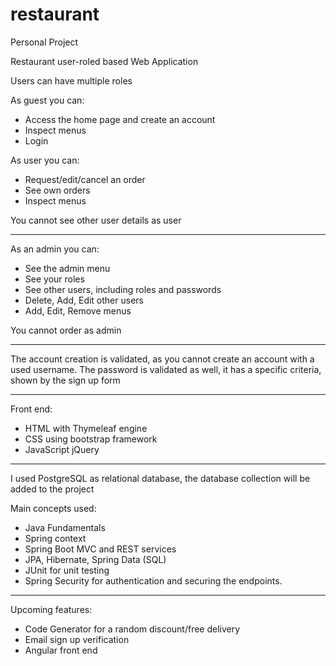 # restaurant
Personal Project


Restaurant user-roled based Web Application 

Users can have multiple roles

As guest you can:
- Access the home page and create an account
- Inspect menus
- Login

As user you can:
- Request/edit/cancel an order
- See own orders 
- Inspect menus

You cannot see other user details as user

<hr>

As an admin you can:
- See the admin menu
- See your roles
- See other users, including roles and passwords
- Delete, Add, Edit other users
- Add, Edit, Remove menus

 You cannot order as admin

<hr>

The account creation is validated, as you cannot create an account with a used username.
The password is validated as well, it has a specific criteria, shown by the sign up form

<hr>

Front end: 
- HTML with Thymeleaf engine
- CSS using bootstrap framework
- JavaScript jQuery
            
<hr>
            
            
I used PostgreSQL as relational database, the database collection will be added to the project

Main concepts used:
- Java Fundamentals
- Spring context
- Spring Boot MVC and REST services
- JPA, Hibernate, Spring Data (SQL)
- JUnit for unit testing
- Spring Security for authentication and securing the endpoints.

<hr>

Upcoming features: 
- Code Generator for a random discount/free delivery
- Email sign up verification
- Angular front end












